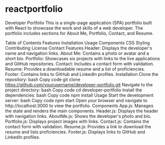 # reactportfolio
Developer Portfolio
This is a single-page application (SPA) portfolio built with React to showcase the work and skills of a web developer. The portfolio includes sections for About Me, Portfolio, Contact, and Resume.

Table of Contents
Features
Installation
Usage
Components
CSS Styling
Contributing
License
Contact
Features
Header: Displays the developer's name and navigation links.
About Me: Contains a photo or avatar and a short bio.
Portfolio: Showcases six projects with links to the live applications and GitHub repositories.
Contact: Includes a contact form with validation.
Resume: Provides a downloadable resume and a list of proficiencies.
Footer: Contains links to GitHub and LinkedIn profiles.
Installation
Clone the repository:
bash
Copy code
git clone https://github.com/yourusername/developer-portfolio.git
Navigate to the project directory:
bash
Copy code
cd developer-portfolio
Install the dependencies:
bash
Copy code
npm install
Usage
Start the development server:
bash
Copy code
npm start
Open your browser and navigate to http://localhost:3000 to view the portfolio.
Components
App.js: Manages the state and renders the main components.
Header.js: Displays the header with navigation links.
AboutMe.js: Shows the developer's photo and bio.
Portfolio.js: Displays project images with links.
Contact.js: Contains the contact form with validation.
Resume.js: Provides a link to download the resume and lists proficiencies.
Footer.js: Displays links to GitHub and LinkedIn profiles.
